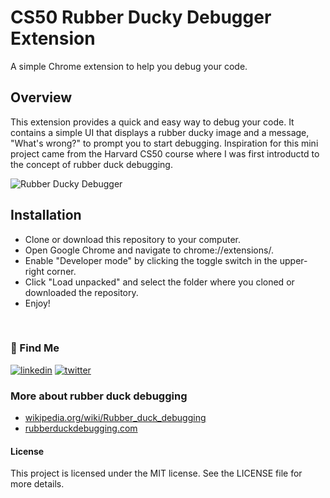 
# CS50 Rubber Ducky Debugger Extension
A simple Chrome extension to help you debug your code.



## Overview

This extension provides a quick and easy way to debug your code. It contains a simple UI that displays a rubber ducky image and a message, "What's wrong?" to prompt you to start debugging. Inspiration for this mini project came from the Harvard CS50 course where I was first introductd to the concept of rubber duck debugging.

![Rubber Ducky Debugger](https://i.imgur.com/43TGsNK.png)


## Installation

- Clone or download this repository to your computer.
- Open Google Chrome and navigate to chrome://extensions/.
- Enable "Developer mode" by clicking the toggle switch in the upper-right corner.
- Click "Load unpacked" and select the folder where you cloned or downloaded the repository. 
- Enjoy! 
<br>

### 🔗 Find Me
[![linkedin](https://img.shields.io/badge/linkedin-0A66C2?style=for-the-badge&logo=linkedin&logoColor=white)](https://www.linkedin.com/in/blissdaniel/)
[![twitter](https://img.shields.io/badge/twitter-1DA1F2?style=for-the-badge&logo=twitter&logoColor=white)](https://twitter.com/DANNYBLISS)


### More about rubber duck debugging

 - [wikipedia.org/wiki/Rubber_duck_debugging](https://en.wikipedia.org/wiki/Rubber_duck_debugging)
 - [rubberduckdebugging.com](https://github.com/matiassingers/awesome-readme)


#### License
This project is licensed under the MIT license. See the LICENSE file for more details.
